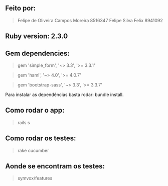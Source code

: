## Feito por:
> Felipe de Oliveira Campos Moreira  8516347
> Felipe Silva Felix                 8941092
## Ruby version: 2.3.0

## Gem dependencies: 
> gem 'simple_form', '~> 3.3', '>= 3.3.1'

> gem 'haml', '~> 4.0', '>= 4.0.7'

> gem 'bootstrap-sass', '~> 3.3', '>= 3.3.7'

Para instalar as dependências basta rodar: bundle install.

## Como rodar o app:
> rails s

## Como rodar os testes:
> rake cucumber

## Aonde se encontram os testes:
> symvox/features